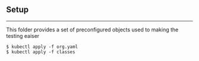 ## **Setup**
---
This folder provides a set of preconfigured objects used to making the testing eaiser

```shell
$ kubectl apply -f org.yaml
$ kubectl apply -f classes
```
